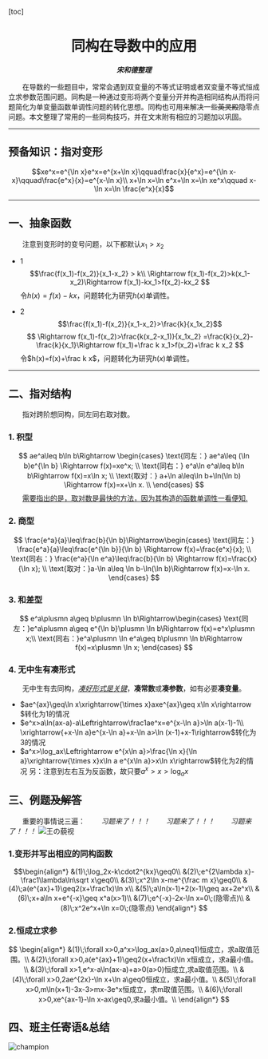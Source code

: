 [toc]
# <center>同构在导数中的应用</center>

***<center>宋和德整理</center>***

&emsp;&emsp;在导数的一些题目中，常常会遇到双变量的不等式证明或者双变量不等式恒成立求参数范围问题。同构是一种通过变形将两个变量分开并构造相同结构从而将问题简化为单变量函数单调性问题的转化思想。同构也可用来解决一些~~英灵殿~~隐零点问题。本文整理了常用的一些同构技巧，并在文末附有相应的习题加以巩固。
***
## 预备知识：指对变形

$$xe^x=e^{\ln x}e^x=e^{x+\ln x}\qquad\frac{x}{e^x}=e^{\ln x-x}\qquad\frac{e^x}{x}=e^{x-\ln x}\\
x+\ln x=\ln e^x+\ln x=\ln xe^x\qquad x-\ln x=\ln \frac{e^x}{x}$$
***
## 一、抽象函数
&emsp;&emsp;注意到变形时的变号问题，以下都默认$x_1>x_2$
- 1  
$$\frac{f(x_1)-f(x_2)}{x_1-x_2} > k\\
    \Rightarrow f(x_1)-f(x_2)>k(x_1-x_2)\Rightarrow
    f(x_1)-kx_1>f(x_2)-kx_2
$$
令$h(x)=f(x)-kx$，问题转化为研究$h(x)$单调性。  

- 2
$$\frac{f(x_1)-f(x_2)}{x_1-x_2}>\frac{k}{x_1x_2}$$
$$
    \Rightarrow f(x_1)-f(x_2)>\frac{k(x_2-x_1)}{x_1x_2}
    =\frac{k}{x_2}-\frac{k}{x_1}\Rightarrow
    f(x_1)+\frac k x_1>f(x_2)+\frac k x_2
$$
令$h(x)=f(x)+\frac k x$，问题转化为研究$h(x)$单调性。
***
## 二、指对结构
&emsp;&emsp;指对跨阶想同构，同左同右取对数。  
### 1. 积型
$$
    ae^a\leq b\ln b\Rightarrow \begin{cases}
        \text{同左：} ae^a\leq (\ln b)e^{\ln b}
        \Rightarrow f(x)=xe^x;    \\
        \text{同右：} e^a\ln e^a\leq b\ln b\Rightarrow
        f(x)=x\ln x;              \\
        \text{取对：} a+\ln a\leq\ln b+\ln(\ln b)
        \Rightarrow f(x)=x+\ln x. \\
    \end{cases}
$$
&emsp;&emsp;<u>需要指出的是，取对数是最快的方法，因为其构造的函数单调性一看便知.</u>

### 2. 商型
$$
    \frac{e^a}{a}\leq\frac{b}{\ln b}\Rightarrow\begin{cases}
        \text{同左：} \frac{e^a}{a}\leq\frac{e^{\ln b}}{\ln b}
        \Rightarrow f(x)=\frac{e^x}{x};   \\
        \text{同右：} \frac{e^a}{\ln e^a}\leq\frac{b}{\ln b}
        \Rightarrow f(x)=\frac{x}{\ln x}; \\
        \text{取对：}a-\ln a\leq \ln b-\ln(\ln b)\Rightarrow
        f(x)=x-\ln x.
    \end{cases}
$$

### 3. 和差型
$$
e^a\plusmn a\geq b\plusmn \ln b\Rightarrow\begin{cases}
\text{同左：}e^a\plusmn a\geq e^{\ln b}\plusmn \ln b\Rightarrow f(x)=e^x\plusmn x;\\
\text{同右：}e^a\plusmn \ln e^a\geq b\plusmn \ln b\Rightarrow f(x)=x\plusmn \ln x;
\end{cases}
$$
### 4. 无中生有凑形式
&emsp;&emsp;无中生有去同构，<u>*凑好形式是关键*</u>，**凑常数**或**凑参数**，如有必要**凑变量**。
* $ae^{ax}\geq\ln x\xrightarrow{\times x}axe^{ax}\geq x\ln x\rightarrow $转化为1的情况
* $e^x>a\ln(ax-a)-a\Leftrightarrow\frac1ae^x=e^{x-\ln a}>\ln a(x-1)-1\\
\xrightarrow{+x-\ln a}e^{x-\ln a}+x-\ln a>\ln (x-1)+x-1\rightarrow$转化为3的情况
* $a^x>\log_ax\Leftrightarrow e^{x\ln a}>\frac{\ln x}{\ln a}\xrightarrow{\times x}x\ln a e^{x\ln a}>x\ln x\rightarrow$转化为2的情况
另：注意到左右互为反函数，故只要$a^x>x>\log_ax$ 

## 三、例题~~及解答~~ 

&emsp;&emsp;重要的事情说三遍：
&emsp;&emsp;*习题来了！！！*
&emsp;&emsp;*习题来了！！！*
&emsp;&emsp;*习题来了！！！*
![王の藐视](王の藐视.jpg)
### 1.变形并写出相应的同构函数
$$\begin{align*}
    &(1)\;\log_2x-k\cdot2^{kx}\geq0\\
    &(2)\;e^{2\lambda x}-\frac1\lambda\ln\sqrt x\geq0\\
    &(3)\;x^2\ln x-me^{\frac m x}\geq0\\
    &(4)\;a(e^{ax}+1)\geq2(x+\frac1x)\ln x\\
    &(5)\;a\ln(x-1)+2(x-1)\geq ax+2e^x\\
    &(6)\;x+a\ln x+e^{-x}\geq x^a(x>1)\\
    &(7)\;e^{-x}-2x-\ln x=0\;(隐零点)\\
    &(8)\;x^2e^x+\ln x=0\;(隐零点)
\end{align*}
$$
### 2.恒成立求参 

$$
\begin{align*}
    &(1)\;\forall x>0,a^x>\log_ax(a>0,a\neq1)恒成立，求a取值范围。\\
    &(2)\;\forall x>0,a(e^{ax}+1)\geq2(x+\frac1x)\ln x恒成立，求a最小值。\\
    &(3)\;\forall x>1,e^x-a\ln(ax-a)+a>0(a>0)恒成立,求a取值范围。\\
    &(4)\;\forall x>0,2ae^{2x}-\ln x+\ln a\geq0恒成立，求a最小值。\\
    &(5)\;\forall x>0,m\ln(x+1)-3x-3>mx-3e^x恒成立，求m取值范围。\\
    &(6)\;\forall x>0,xe^{ax-1}-\ln x-ax\geq0,求a最小值。\\
\end{align*}
$$

## 四、班主任寄语&总结
![champion](champion.jpg "championの笑") 
